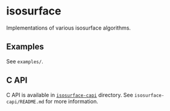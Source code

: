 # isosurface

Implementations of various isosurface algorithms.

## Examples

See `examples/`.

## C API

C API is available in
[`isosurface-capi`](https://github.com/rekka/isosurface-rs/tree/master/isosurface-capi)
directory. See `isosurface-capi/README.md` for more information.
